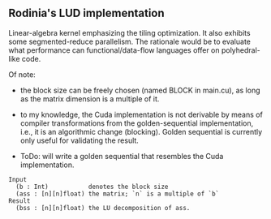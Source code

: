 ## Rodinia's LUD implementation

Linear-algebra kernel emphasizing the tiling optimization. It also exhibits some segmented-reduce parallelism.
The rationale would be to evaluate what performance can functional/data-flow languages offer on polyhedral-like code.

Of note:

- the block size can be freely chosen (named BLOCK in main.cu), as long as the matrix dimension is a multiple of it. 

- to my knowledge, the Cuda implementation is not derivable by means of compiler transformations from the golden-sequential implementation, i.e., it is an algorithmic change (blocking).  Golden sequential is currently only useful for validating the result.

- ToDo: will write a golden sequential that resembles the Cuda implementation.

```
Input 
  (b : Int)           denotes the block size
  (ass : [n][n]float) the matrix; `n` is a multiple of `b`
Result
  (bss : [n][n]float) the LU decomposition of ass.
```
